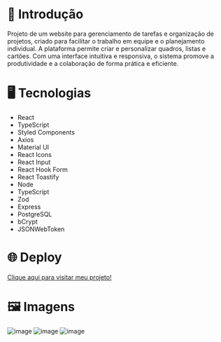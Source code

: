 <h1>📝 Introdução</h1>

<p>Projeto de um website para gerenciamento de tarefas e organização de projetos, criado para facilitar o trabalho em equipe e o planejamento individual. A plataforma permite criar e personalizar quadros, listas e cartões. Com uma interface intuitiva e responsiva, o sistema promove a produtividade e a colaboração de forma prática e eficiente.</p>

<h1>🖥️ Tecnologias</h1>

<ul>
  <li>React</li>
  <li>TypeScript</li>
  <li>Styled Components</li>
  <li>Axios</li>
  <li>Material UI</li>
  <li>React Icons</li>
  <li>React Input</li>
  <li>React Hook Form</li>
  <li>React Toastify</li>
  
  <li>Node</li>
  <li>TypeScript</li>
  <li>Zod</li>
  <li>Express</li>
  <li>PostgreSQL</li>
  <li>bCrypt</li>
  <li>JSONWebToken</li>
</ul>

<h1>🌐 Deploy</h1>
<a href="https://organizeme-client.vercel.app">Clique aqui para visitar meu projeto!</a>

<h1>🖼️ Imagens</h1>

![image](https://github.com/user-attachments/assets/f84d6065-509b-4672-a449-bb10d36679bc)
![image](https://github.com/user-attachments/assets/37618227-314a-4a32-a949-c6c1eecee861)
![image](https://github.com/user-attachments/assets/04720c72-b018-4cea-a8ca-517da0dc0b1d)

